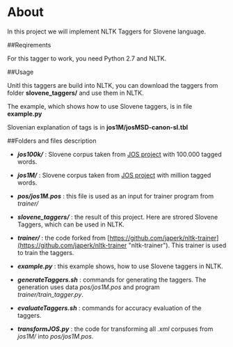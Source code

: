 About
======
In this project we will implement NLTK Taggers for Slovene language.

##Reqirements

For this tagger to work, you need Python 2.7 and NLTK.

##Usage

Unitl this taggers are build into NLTK, you can download the taggers from folder **slovene_taggers/** and use them in NLTK. 

The example, which shows how to use Slovene taggers, is in file **example.py**

Slovenian explanation of tags is in **jos1M/josMSD-canon-sl.tbl**

##Folders and files description

* _**jos100k/**_ : Slovene corpus taken from [JOS project](http://nl.ijs.si/jos "Slovene corpus") with 100.000 tagged words.

* _**jos1M/**_ : Slovene corpus taken from [JOS project](http://nl.ijs.si/jos "Slovene corpus") with million tagged words.

* _**pos/jos1M.pos**_ : this file is used as an input for trainer program from _trainer/_

* _**slovene_taggers/**_ : the result of this project. Here are strored Slovene Taggers, which can be used in NLTK.

* _**trainer/**_ : the code forked from [https://github.com/japerk/nltk-trainer](https://github.com/japerk/nltk-trainer "nltk-trainer"). This trainer is used to train the taggers.

* _**example.py**_ : this example shows, how to use Slovene taggers in NLTK.

* _**generateTaggers.sh**_ : commands for generating the taggers. The generation uses data _pos/jos1M.pos_ and program _trainer/train_tagger.py_. 

* _**evaluateTaggers.sh**_ : commands for accuracy evaluation of the taggers. 

* _**transformJOS.py**_ : the code for transforming all _.xml_ corpuses from _jos1M/_ into _pos/jos1M.pos_.